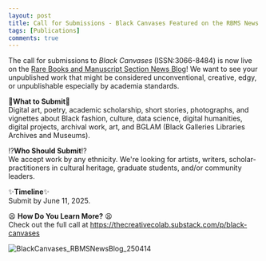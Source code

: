 ```yaml
---
layout: post
title: Call for Submissions - Black Canvases Featured on the RBMS News Blog 
tags: [Publications]
comments: true
---
```

The call for submissions to *Black Canvases* (ISSN:3066-8484) is now live on the [Rare Books and Manuscript Section News Blog](https://rbms.info/blog/news-events/call-for-submissions-black-canvases/)! We want to see your unpublished work that might be considered unconventional, creative, edgy, or unpublishable especially by academia standards. 

📢**What to Submit**📢<br>
Digital art, poetry, academic scholarship, short stories, photographs, and vignettes about Black fashion, culture, data science, digital humanities, digital projects, archival work, art, and BGLAM (Black Galleries Libraries Archives and Museums).

⁉️**Who Should Submit**⁉️<br>
We accept work by any ethnicity. We're looking for artists, writers, scholar-practitioners in cultural heritage, graduate students, and/or community leaders.

✨**Timeline**✨<br>
Submit by June 11, 2025.

😫 **How Do You Learn More?** 😫<br>
Check out the full call at https://thecreativecolab.substack.com/p/black-canvases

![BlackCanvases_RBMSNewsBlog_250414](https://github.com/user-attachments/assets/28a257ee-7601-4f09-8e96-3fdf295683c6)
